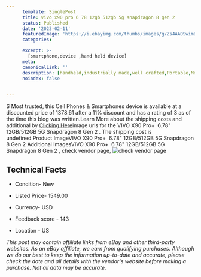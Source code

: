 ```yaml
---
      template: SinglePost
      title: vivo x90 pro 6 78 12gb 512gb 5g snapdragon 8 gen 2 
      status: Published
      date: '2023-02-11'
      featuredImage: 'https://i.ebayimg.com/thumbs/images/g/Zs4AAOSwimBjf35a/s-l225.jpg'
      categories: 

      excerpt: >-
        [smartphone,device ,hand held device]
      meta:
      canonicalLink: ''
      description: [handheld,industrially made,well crafted,Portable,Mobile,Compact,Convenient,Lightweight,Maneuverable,Man-portable,Miniature,Carriable,Hand-held,Light,Holdable,Transportable,Mobile device,Pocket-sized,On-the-go,Wireless,Cordless,Compact size,Convenient size, smartphone,device ,hand held device]
      noindex: false

        
---
```

$
    Most trusted, this Cell Phones & Smartphones device is available at a discounted price of 1378.61 after a 11% discount and has a rating of 3 as of the time this blog was written.Learn More about the shipping costs and additional by [Clicking Here](https://www.ebay.com/itm/155276764264?hash=item2427376468%3Ag%3AZs4AAOSwimBjf35a&mkevt=1&mkcid=1&mkrid=711-53200-19255-0&campid=%253CePNCampaignId%253E&customid=%253CreferenceId%253E&toolid=10049)image urls for the VIVO X90 Pro+  6.78" 12GB/512GB 5G Snapdragon 8 Gen 2 . The shipping cost is undefined.Product ImageVIVO X90 Pro+  6.78" 12GB/512GB 5G Snapdragon 8 Gen 2 Additional ImagesVIVO X90 Pro+  6.78" 12GB/512GB 5G Snapdragon 8 Gen 2 , check vendor page, ![check vendor page](https://origin-galleryplus.ebayimg.com/ws/web/155276764264_2_0_1/225x225.jpg,https://origin-galleryplus.ebayimg.com/ws/web/155276764264_3_0_1/225x225.jpg,https://origin-galleryplus.ebayimg.com/ws/web/155276764264_4_0_1/225x225.jpg,https://origin-galleryplus.ebayimg.com/ws/web/155276764264_5_0_1/225x225.jpg)
    
    

 ## Technical Facts 



     
      

 - Condition- New 


      

 - Listed Price- 1549.00 


      

 - Currency- USD 


      

 - Feedback score - 143 


      

 - Location - US 


      
      

 *_This post may contain affiliate links from eBay and other third-party websites. As an eBay affiliate, we earn from qualifying purchases. Although we do our best to keep the information up-to-date and accurate, please check the date and all details with the vendor's website before making a purchase. Not all data may be accurate._*



    
    
    
    
    
